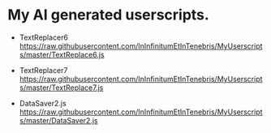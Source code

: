 # My AI generated userscripts.

* TextReplacer6
https://raw.githubusercontent.com/InInfinitumEtInTenebris/MyUserscripts/master/TextReplace6.js

* TextReplacer7
https://raw.githubusercontent.com/InInfinitumEtInTenebris/MyUserscripts/master/TextReplace7.js

* DataSaver2.js
https://raw.githubusercontent.com/InInfinitumEtInTenebris/MyUserscripts/master/DataSaver2.js

